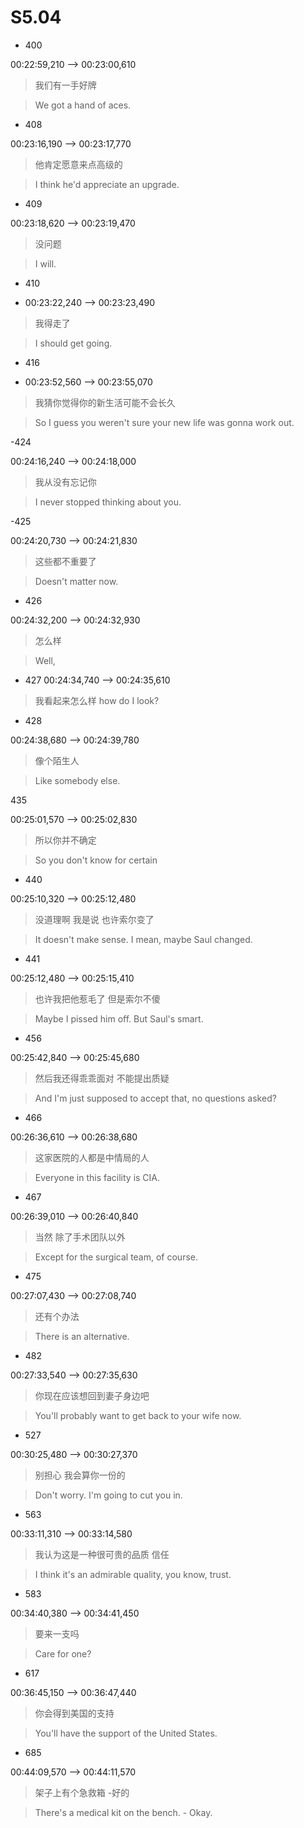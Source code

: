# S5.04

- 400

00:22:59,210 --> 00:23:00,610

> 我们有一手好牌

> We got a hand of aces.

- 408

00:23:16,190 --> 00:23:17,770

> 他肯定愿意来点高级的

> I think he'd appreciate an upgrade.

- 409

00:23:18,620 --> 00:23:19,470

> 没问题

> I will.

- 410

- 00:23:22,240 --> 00:23:23,490

> 我得走了

> I should get going.

- 416

- 00:23:52,560 --> 00:23:55,070

> 我猜你觉得你的新生活可能不会长久

> So I guess you weren't sure your new life was gonna work out.


-424

00:24:16,240 --> 00:24:18,000

> 我从没有忘记你

> I never stopped thinking about you.

-425 

00:24:20,730 --> 00:24:21,830

> 这些都不重要了

> Doesn't matter now.

- 426

00:24:32,200 --> 00:24:32,930

> 怎么样

> Well,

- 427
00:24:34,740 --> 00:24:35,610
> 我看起来怎么样
> how do I look?

- 428

00:24:38,680 --> 00:24:39,780

> 像个陌生人

> Like somebody else.

435

00:25:01,570 --> 00:25:02,830

> 所以你并不确定

> So you don't know for certain

- 440

00:25:10,320 --> 00:25:12,480

> 没道理啊  我是说  也许索尔变了

> It doesn't make sense. I mean, maybe Saul changed.

- 441

00:25:12,480 --> 00:25:15,410

> 也许我把他惹毛了  但是索尔不傻

> Maybe I pissed him off. But Saul's smart.


- 456

00:25:42,840 --> 00:25:45,680

> 然后我还得乖乖面对  不能提出质疑

> And I'm just supposed to accept that, no questions asked?

- 466

00:26:36,610 --> 00:26:38,680

> 这家医院的人都是中情局的人

> Everyone in this facility is CIA.

- 467

00:26:39,010 --> 00:26:40,840

> 当然  除了手术团队以外

> Except for the surgical team, of course.

- 475

00:27:07,430 --> 00:27:08,740

> 还有个办法

> There is an alternative.

- 482

00:27:33,540 --> 00:27:35,630

> 你现在应该想回到妻子身边吧

> You'll probably want to get back to your wife now.


- 527

00:30:25,480 --> 00:30:27,370

> 别担心  我会算你一份的

> Don't worry. I'm going to cut you in.

- 563

00:33:11,310 --> 00:33:14,580

> 我认为这是一种很可贵的品质  信任

> I think it's an admirable quality, you know, trust.

- 583

00:34:40,380 --> 00:34:41,450

> 要来一支吗

> Care for one?

- 617

00:36:45,150 --> 00:36:47,440

> 你会得到美国的支持

> You'll have the support of the United States.

- 685

00:44:09,570 --> 00:44:11,570

> 架子上有个急救箱  -好的

> There's a medical kit on the bench. - Okay.
